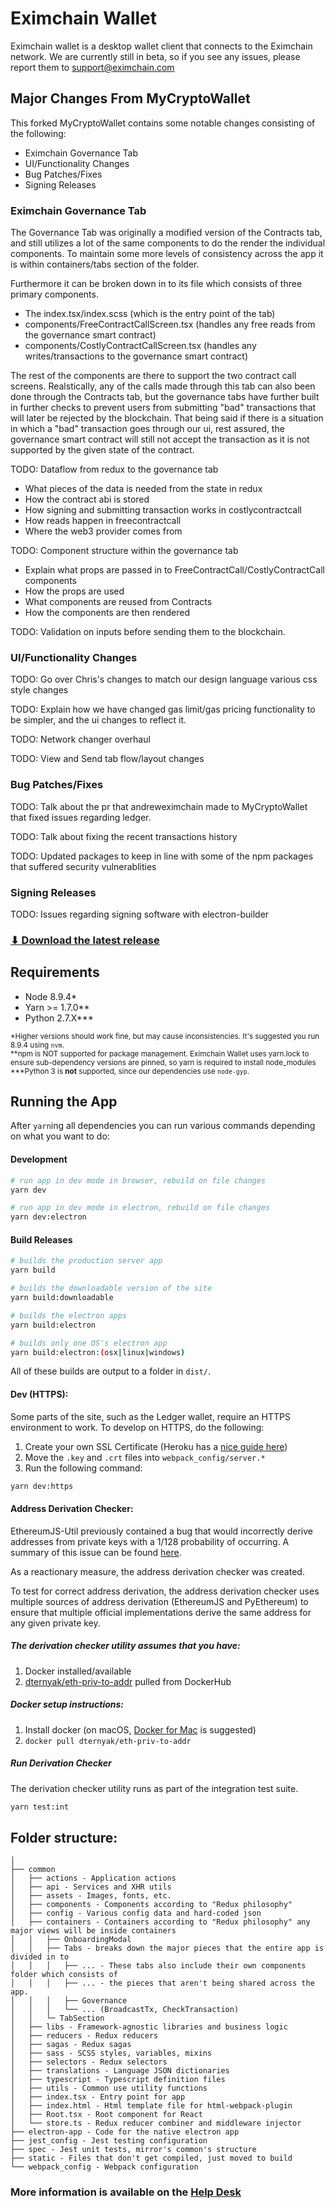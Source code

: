 # Eximchain Wallet

Eximchain wallet is a desktop wallet client that connects to the Eximchain network. We are currently still in beta, so if you see any issues, please report them to [support@eximchain.com](mailto:support@eximchain.com)


## Major Changes From MyCryptoWallet
This forked MyCryptoWallet contains some notable changes consisting of the following:

- Eximchain Governance Tab
- UI/Functionality Changes
- Bug Patches/Fixes
- Signing Releases

### Eximchain Governance Tab

The Governance Tab was originally a modified version of the Contracts tab, and still utilizes a lot of the same components to do the render the individual components. To maintain some more levels of consistency across the app it is within containers/tabs section of the folder.

Furthermore it can be broken down in to its file which consists of three primary components.

- The index.tsx/index.scss (which is the entry point of the tab)
- components/FreeContractCallScreen.tsx (handles any free reads from the governance smart contract)
- components/CostlyContractCallScreen.tsx (handles any writes/transactions to the governance smart contract)

The rest of the components are there to support the two contract call screens. Realstically, any of the calls made through this tab can also been done through the Contracts tab, but the governance tabs have further built in further checks to prevent users from submitting "bad" transactions that will later be rejected by the blockchain. That being said if there is a situation in which a "bad" transaction goes through our ui, rest assured, the governance smart contract will still not accept the transaction as it is not supported by the given state of the contract.

TODO: Dataflow from redux to the governance tab
- What pieces of the data is needed from the state in redux
- How the contract abi is stored
- How signing and submitting transaction works in costlycontractcall
- How reads happen in freecontractcall
- Where the web3 provider comes from

TODO: Component structure within the governance tab
- Explain what props are passed in to FreeContractCall/CostlyContractCall components
- How the props are used
- What components are reused from Contracts
- How the components are then rendered

TODO: Validation on inputs before sending them to the blockchain.

### UI/Functionality Changes
TODO: Go over Chris's changes to match our design language various css style changes

TODO: Explain how we have changed gas limit/gas pricing functionality to be simpler, and the ui changes to reflect it.

TODO: Network changer overhaul

TODO: View and Send tab flow/layout changes

### Bug Patches/Fixes
TODO: Talk about the pr that andreweximchain made to MyCryptoWallet that fixed issues regarding ledger. 

TODO: Talk about fixing the recent transactions history

TODO: Updated packages to keep in line with some of the npm packages that suffered security vulnerablities


### Signing Releases
TODO: Issues regarding signing software with electron-builder


### [**⬇︎ Download the latest release**](https://github.com/Eximchain/EximchainWallet/releases)

## Requirements

* Node 8.9.4\*
* Yarn >= 1.7.0\*\*
* Python 2.7.X\*\*\*

<sub>\*Higher versions should work fine, but may cause inconsistencies. It's suggested you run 8.9.4 using `nvm`.</sub>
<br/>
<sub>**npm is NOT supported for package management. Eximchain Wallet uses yarn.lock to ensure sub-dependency versions are pinned, so yarn is required to install node_modules</sub>
<br/>
<sub>\***Python 3 is **not** supported, since our dependencies use `node-gyp`.</sub>

## Running the App

After `yarn`ing all dependencies you can run various commands depending on what you want to do:

#### Development

```bash
# run app in dev mode in browser, rebuild on file changes
yarn dev
```

```bash
# run app in dev mode in electron, rebuild on file changes
yarn dev:electron
```

#### Build Releases

```bash
# builds the production server app
yarn build
```

```bash
# builds the downloadable version of the site
yarn build:downloadable
```

```bash
# builds the electron apps
yarn build:electron

# builds only one OS's electron app
yarn build:electron:(osx|linux|windows)
```

All of these builds are output to a folder in `dist/`.


#### Dev (HTTPS):

Some parts of the site, such as the Ledger wallet, require an HTTPS environment to work. To develop on HTTPS, do the following:

1.  Create your own SSL Certificate (Heroku has a [nice guide here](https://devcenter.heroku.com/articles/ssl-certificate-self))
2.  Move the `.key` and `.crt` files into `webpack_config/server.*`
3.  Run the following command:

```bash
yarn dev:https
```

#### Address Derivation Checker:

EthereumJS-Util previously contained a bug that would incorrectly derive addresses from private keys with a 1/128 probability of occurring. A summary of this issue can be found [here](https://www.reddit.com/r/ethereum/comments/48rt6n/using_myetherwalletcom_just_burned_me_for/d0m4c6l/).

As a reactionary measure, the address derivation checker was created.

To test for correct address derivation, the address derivation checker uses multiple sources of address derivation (EthereumJS and PyEthereum) to ensure that multiple official implementations derive the same address for any given private key.

##### The derivation checker utility assumes that you have:

1.  Docker installed/available
2.  [dternyak/eth-priv-to-addr](https://hub.docker.com/r/dternyak/eth-priv-to-addr/) pulled from DockerHub

##### Docker setup instructions:

1.  Install docker (on macOS, [Docker for Mac](https://docs.docker.com/docker-for-mac/) is suggested)
2.  `docker pull dternyak/eth-priv-to-addr`

##### Run Derivation Checker

The derivation checker utility runs as part of the integration test suite.

```bash
yarn test:int
```

## Folder structure:

```
│
├── common
│   ├── actions - Application actions
│   ├── api - Services and XHR utils
│   ├── assets - Images, fonts, etc.
│   ├── components - Components according to "Redux philosophy"
│   ├── config - Various config data and hard-coded json
│   ├── containers - Containers according to "Redux philosophy" any major views will be inside containers
│   │   ├── OnboardingModal
│   │   ├── Tabs - breaks down the major pieces that the entire app is divided in to
│   │   │   ├── ... - These tabs also include their own components folder which consists of
│   │   │   ├── ... - the pieces that aren't being shared across the app.
│   │   │   ├── Governance
│   │   │   └── ... (BroadcastTx, CheckTransaction)
│   │   └─ TabSection
│   ├── libs - Framework-agnostic libraries and business logic
│   ├── reducers - Redux reducers
│   ├── sagas - Redux sagas
│   ├── sass - SCSS styles, variables, mixins
│   ├── selectors - Redux selectors
│   ├── translations - Language JSON dictionaries
│   ├── typescript - Typescript definition files
│   ├── utils - Common use utility functions
│   ├── index.tsx - Entry point for app
│   ├── index.html - Html template file for html-webpack-plugin
│   ├── Root.tsx - Root component for React
│   └── store.ts - Redux reducer combiner and middleware injector
├── electron-app - Code for the native electron app
├── jest_config - Jest testing configuration
├── spec - Jest unit tests, mirror's common's structure
├── static - Files that don't get compiled, just moved to build
└── webpack_config - Webpack configuration
```

### More information is available on the [Help Desk](https://eximchain.zendesk.com/hc/en-us)



